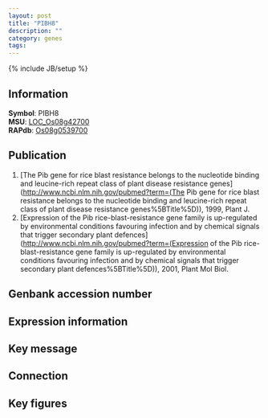 ```yaml
---
layout: post
title: "PIBH8"
description: ""
category: genes
tags: 
---
```

{% include JB/setup %}

## Information
__Symbol__: PIBH8  
__MSU__: [LOC_Os08g42700](http://rice.plantbiology.msu.edu/cgi-bin/ORF_infopage.cgi?orf=LOC_Os08g42700)  
__RAPdb__: [Os08g0539700](http://rapdb.dna.affrc.go.jp/viewer/gbrowse_details/irgsp1?name=Os08g0539700)  

## Publication
1. [The Pib gene for rice blast resistance belongs to the nucleotide binding and leucine-rich repeat class of plant disease resistance genes](http://www.ncbi.nlm.nih.gov/pubmed?term=(The Pib gene for rice blast resistance belongs to the nucleotide binding and leucine-rich repeat class of plant disease resistance genes%5BTitle%5D)), 1999, Plant J.
2. [Expression of the Pib rice-blast-resistance gene family is up-regulated by environmental conditions favouring infection and by chemical signals that trigger secondary plant defences](http://www.ncbi.nlm.nih.gov/pubmed?term=(Expression of the Pib rice-blast-resistance gene family is up-regulated by environmental conditions favouring infection and by chemical signals that trigger secondary plant defences%5BTitle%5D)), 2001, Plant Mol Biol.

## Genbank accession number

## Expression information

## Key message

## Connection

## Key figures


